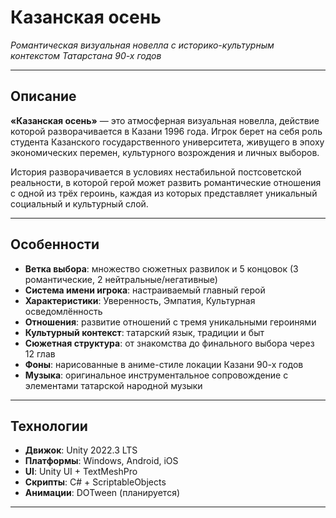 # Казанская осень

 _Романтическая визуальная новелла с историко-культурным контекстом Татарстана 90-х годов_

---

## Описание

**«Казанская осень»** — это атмосферная визуальная новелла, действие которой разворачивается в Казани 1996 года. Игрок берет на себя роль студента Казанского государственного университета, живущего в эпоху экономических перемен, культурного возрождения и личных выборов.

История разворачивается в условиях нестабильной постсоветской реальности, в которой герой может развить романтические отношения с одной из трёх героинь, каждая из которых представляет уникальный социальный и культурный слой.

---

## Особенности

-  **Ветка выбора**: множество сюжетных развилок и 5 концовок (3 романтические, 2 нейтральные/негативные)
-  **Система имени игрока**: настраиваемый главный герой
-  **Характеристики**: Уверенность, Эмпатия, Культурная осведомлённость
-  **Отношения**: развитие отношений с тремя уникальными героинями
-  **Культурный контекст**: татарский язык, традиции и быт
-  **Сюжетная структура**: от знакомства до финального выбора через 12 глав
-  **Фоны**: нарисованные в аниме-стиле локации Казани 90-х годов
-  **Музыка**: оригинальное инструментальное сопровождение с элементами татарской народной музыки

---

## Технологии

- **Движок**: Unity 2022.3 LTS
- **Платформы**: Windows, Android, iOS
- **UI**: Unity UI + TextMeshPro
- **Скрипты**: C# + ScriptableObjects
- **Анимации**: DOTween (планируется)

---


